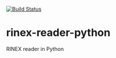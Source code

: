 [![Build Status](https://travis-ci.org/scienceopen/rinex-reader-python.svg?branch=master)](https://travis-ci.org/scienceopen/rinex-reader-python)

# rinex-reader-python
RINEX reader in Python
